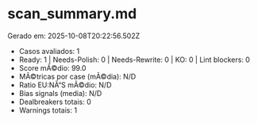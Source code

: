 # scan_summary.md
Gerado em: 2025-10-08T20:22:56.502Z

- Casos avaliados: 1
- Ready: 1 | Needs-Polish: 0 | Needs-Rewrite: 0 | KO: 0 | Lint blockers: 0
- Score mÃ©dio: 99.0
- MÃ©tricas por case (mÃ©dia): N/D
- Ratio EU:NÃ“S mÃ©dio: N/D
- Bias signals (media): N/D
- Dealbreakers totais: 0
- Warnings totais: 1
